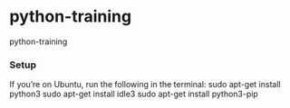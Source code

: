 # python-training

python-training

### Setup

If you’re on Ubuntu, run the following in the terminal:
sudo apt-get install python3
sudo apt-get install idle3
sudo apt-get install python3-pip
